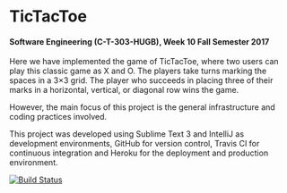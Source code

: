 # TicTacToe

#### Software Engineering (C-T-303-HUGB), Week 10 Fall Semester 2017

Here we have implemented the game of TicTacToe, where two users can play this classic game as X and O. The players take turns marking the spaces in a 3×3 grid. The player who succeeds in placing three of their marks in a horizontal, vertical, or diagonal row wins the game.

However, the main focus of this project is the general infrastructure and coding practices involved. 

This project was developed using Sublime Text 3 and IntelliJ as development environments, GitHub for version control, Travis CI for continuous integration and Heroku for the deployment and production environment. 


[![Build Status](https://travis-ci.org/SevenSamurai2017/TicTacToe.png)](https://travis-ci.org/SevenSamurai2017/TicTacToe)

